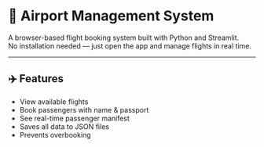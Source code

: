 # 🛫 Airport Management System

A browser-based flight booking system built with Python and Streamlit.  
No installation needed — just open the app and manage flights in real time.

---


## ✈️ Features

- View available flights  
- Book passengers with name & passport  
- See real-time passenger manifest  
- Saves all data to JSON files  
- Prevents overbooking  


